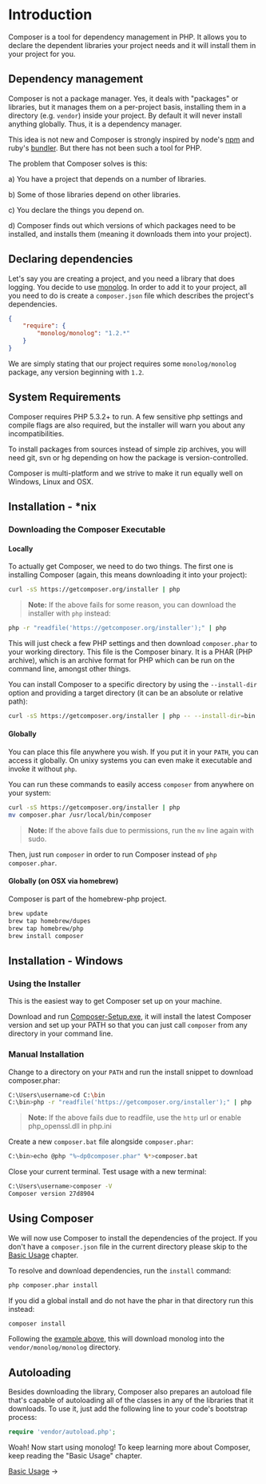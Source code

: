 # Introduction

Composer is a tool for dependency management in PHP. It allows you to declare
the dependent libraries your project needs and it will install them in your
project for you.

## Dependency management

Composer is not a package manager. Yes, it deals with "packages" or libraries, but
it manages them on a per-project basis, installing them in a directory (e.g. `vendor`)
inside your project. By default it will never install anything globally. Thus,
it is a dependency manager.

This idea is not new and Composer is strongly inspired by node's [npm](http://npmjs.org/)
and ruby's [bundler](http://gembundler.com/). But there has not been such a tool
for PHP.

The problem that Composer solves is this:

a) You have a project that depends on a number of libraries.

b) Some of those libraries depend on other libraries.

c) You declare the things you depend on.

d) Composer finds out which versions of which packages need to be installed, and
   installs them (meaning it downloads them into your project).

## Declaring dependencies

Let's say you are creating a project, and you need a library that does logging.
You decide to use [monolog](https://github.com/Seldaek/monolog). In order to
add it to your project, all you need to do is create a `composer.json` file
which describes the project's dependencies.

```json
{
    "require": {
        "monolog/monolog": "1.2.*"
    }
}
```

We are simply stating that our project requires some `monolog/monolog` package,
any version beginning with `1.2`.

## System Requirements

Composer requires PHP 5.3.2+ to run. A few sensitive php settings and compile
flags are also required, but the installer will warn you about any
incompatibilities.

To install packages from sources instead of simple zip archives, you will need
git, svn or hg depending on how the package is version-controlled.

Composer is multi-platform and we strive to make it run equally well on Windows,
Linux and OSX.

## Installation - *nix

### Downloading the Composer Executable

#### Locally

To actually get Composer, we need to do two things. The first one is installing
Composer (again, this means downloading it into your project):

```sh
curl -sS https://getcomposer.org/installer | php
```

> **Note:** If the above fails for some reason, you can download the installer
> with `php` instead:

```sh
php -r "readfile('https://getcomposer.org/installer');" | php
```

This will just check a few PHP settings and then download `composer.phar` to
your working directory. This file is the Composer binary. It is a PHAR (PHP
archive), which is an archive format for PHP which can be run on the command
line, amongst other things.

You can install Composer to a specific directory by using the `--install-dir`
option and providing a target directory (it can be an absolute or relative path):

```sh
curl -sS https://getcomposer.org/installer | php -- --install-dir=bin
```

#### Globally

You can place this file anywhere you wish. If you put it in your `PATH`,
you can access it globally. On unixy systems you can even make it
executable and invoke it without `php`.

You can run these commands to easily access `composer` from anywhere on your system:

```sh
curl -sS https://getcomposer.org/installer | php
mv composer.phar /usr/local/bin/composer
```

> **Note:** If the above fails due to permissions, run the `mv` line
> again with sudo.

Then, just run `composer` in order to run Composer instead of `php composer.phar`.

#### Globally (on OSX via homebrew)

Composer is part of the homebrew-php project.

```sh
brew update
brew tap homebrew/dupes
brew tap homebrew/php
brew install composer
```

## Installation - Windows

### Using the Installer

This is the easiest way to get Composer set up on your machine.

Download and run [Composer-Setup.exe](https://getcomposer.org/Composer-Setup.exe),
it will install the latest Composer version and set up your PATH so that you can
just call `composer` from any directory in your command line.

### Manual Installation

Change to a directory on your `PATH` and run the install snippet to download
composer.phar:

```sh
C:\Users\username>cd C:\bin
C:\bin>php -r "readfile('https://getcomposer.org/installer');" | php
```

> **Note:** If the above fails due to readfile, use the `http` url or enable php_openssl.dll in php.ini

Create a new `composer.bat` file alongside `composer.phar`:

```sh
C:\bin>echo @php "%~dp0composer.phar" %*>composer.bat
```

Close your current terminal. Test usage with a new terminal:

```sh
C:\Users\username>composer -V
Composer version 27d8904
```

## Using Composer

We will now use Composer to install the dependencies of the project. If you
don't have a `composer.json` file in the current directory please skip to the
[Basic Usage](01-basic-usage.md) chapter.

To resolve and download dependencies, run the `install` command:

```sh
php composer.phar install
```

If you did a global install and do not have the phar in that directory
run this instead:

```sh
composer install
```

Following the [example above](#declaring-dependencies), this will download
monolog into the `vendor/monolog/monolog` directory.

## Autoloading

Besides downloading the library, Composer also prepares an autoload file that's
capable of autoloading all of the classes in any of the libraries that it
downloads. To use it, just add the following line to your code's bootstrap
process:

```php
require 'vendor/autoload.php';
```

Woah! Now start using monolog! To keep learning more about Composer, keep
reading the "Basic Usage" chapter.

[Basic Usage](01-basic-usage.md) &rarr;
